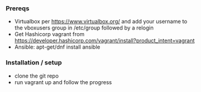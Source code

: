 ### Prereqs

- Virtualbox per https://www.virtualbox.org/ and add your username to the vboxusers group in /etc/group followed by a relogin
- Get Hashicorp vagrant from https://developer.hashicorp.com/vagrant/install?product_intent=vagrant
- Ansible: apt-get/dnf install ansible


### Installation / setup

- clone the git repo
- run vagrant up and follow the progress
